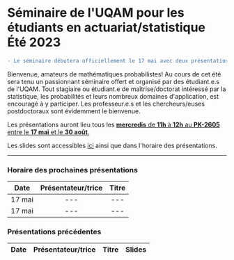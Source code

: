 # Séminaire de l'UQAM pour les étudiants en actuariat/statistique <br> Été 2023

```diff
- Le séminaire débutera officiellement le 17 mai avec deux présentations. Il y aura également de la pizza!
```

Bienvenue, amateurs de mathématiques probabilistes! Au cours de cet été sera tenu un passionnant séminaire offert et organisé par des étudiant.e.s de l'UQAM. Tout stagiaire ou étudiant.e de maîtrise/doctorat intéressé par la statistique, les probabilités et leurs nombreux domaines d'application, est encouragé à y participer. Les professeur.e.s et les chercheurs/euses postdoctoraux sont évidemment le bienvenue. 

Les présentations auront lieu tous les <ins> **mercredis** de **11h** à **12h** au **PK-2605** entre le **17 mai** et le **30 août**. </ins>

Les slides sont accessibles [ici](Slides/) ainsi que dans l'horaire des présentations.

---
### Horaire des prochaines présentations
**Date** | **Présentateur/trice** | **Titre**
:---: | :---: | :---:
17 mai | --- | ---
17 mai | --- | ---


### Présentations précédentes
**Date** | **Présentateur/trice** | **Titre** | **Slides**
:---: | :---: | :---: | :---:
